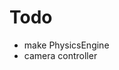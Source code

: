Todo
============================================================

- make PhysicsEngine
- camera controller
